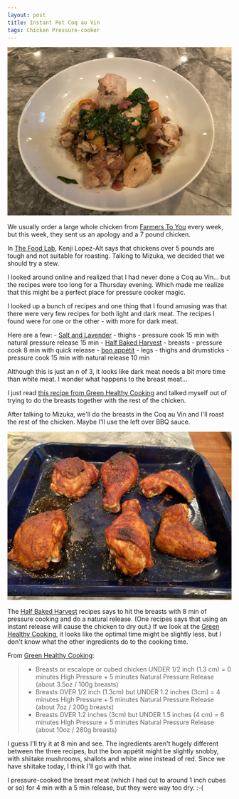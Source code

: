 ```yaml
---
layout: post
title: Instant Pot Coq au Vin
tags: Chicken Pressure-cooker
---
```

![Coq au Vin](/images/coq-au-vin.jpeg)

We usually order a large whole chicken from [Farmers To You](https://farmerstoyou.com/) every week, but this week, they sent us an apology and a 7 pound chicken.

In [The Food Lab](https://www.seriouseats.com/the-food-lab), Kenji Lopez-Alt says that chickens over 5 pounds are tough and not suitable for roasting. Talking to Mizuka, we decided that we should try a stew.

I looked around online and realized that I had never done a Coq au Vin... but the recipes were too long for a Thursday evening. Which made me realize that this might be a perfect place for pressure cooker magic.

I looked up a bunch of recipes and one thing that I found amusing was that there were very few recipes for both light and dark meat. The recipes I found were for one or the other - with more for dark meat.

Here are a few:
	- [Salt and Lavender](https://www.saltandlavender.com/instant-pot-coq-au-vin/) - thighs - pressure cook 15 min with natural pressure release 15 min
	- [Half Baked Harvest](https://www.halfbakedharvest.com/healthier-instant-pot-coq-au-vin/) - breasts - pressure cook 8 min with quick release
	- [bon appétit](https://www.bonappetit.com/recipe/instant-pot-coq-au-vin) - legs - thighs and drumsticks - pressure cook 15 min with natural release 10 min

Although this is just an n of 3, it looks like dark meat needs a bit more time than white meat. I wonder what happens to the breast meat...

I just read [this recipe from Green Healthy Cooking](https://greenhealthycooking.com/instant-pot-chicken/) and talked myself out of trying to do the breasts together with the rest of the chicken.

After talking to Mizuka, we'll do the breasts in the Coq au Vin and I'll roast the rest of the chicken. Maybe I'll use the left over BBQ sauce.

![BBQ Chicken](/images/bbq-chicken.jpeg)

The [Half Baked Harvest](https://www.halfbakedharvest.com/healthier-instant-pot-coq-au-vin/) recipes says to hit the breasts with 8 min of pressure cooking and do a natural release. (One recipes says that using an instant release will cause the chicken to dry out.) If we look at the [Green Healthy Cooking](https://greenhealthycooking.com/instant-pot-chicken/), it looks like the optimal time might be slightly less, but I don't know what the other ingredients do to the cooking time.

From [Green Healthy Cooking](https://greenhealthycooking.com/instant-pot-chicken/):
> * Breasts or escalope or cubed chicken UNDER 1/2 inch (1.3 cm) = 0 minutes High Pressure + 5 minutes Natural Pressure Release (about 3.5oz / 100g breasts)
> * Breasts OVER 1/2 inch (1.3cm) but UNDER 1.2 inches (3cm) = 4 minutes High Pressure + 5 minutes Natural Pressure Release (about 7oz / 200g breasts)
> * Breasts OVER 1.2 inches (3cm) but UNDER 1.5 inches (4 cm) = 6 minutes High Pressure + 5 minutes Natural Pressure Release (about 10oz / 280g breasts)

I guess I'll try it at 8 min and see. The ingredients aren't hugely different between the three recipes, but the bon appétit might be slightly snobby, with shiitake mushrooms, shallots and white wine instead of red. Since we have shiitake today, I think I'll go with that.

I pressure-cooked the breast meat (which I had cut to around 1 inch cubes or so) for 4 min with a 5 min release, but they were way too dry. :-(
